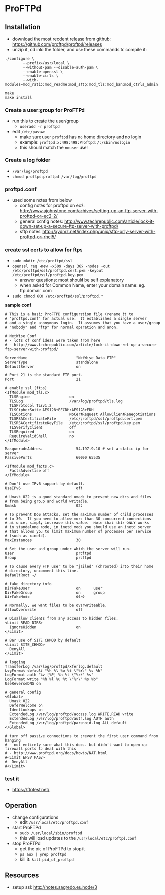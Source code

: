 ProFTPd
=======

Installation
------------
- download the most recdent release from github: https://github.com/proftpd/proftpd/releases
- unzip it, cd into the folder, and use these commands to compile it:

```
./configure \
        --prefix=/usr/local \
        --without-pam --disable-auth-pam \
        --enable-openssl \
        --enable-ctrls \
        --with-modules=mod_ratio:mod_readme:mod_sftp:mod_tls:mod_ban:mod_ctrls_admin

make
make install
```

### Create a user:group for ProFTPd
- run this to create the user/group
  -  `useradd -r proftpd`
- edit `/etc/passwd`
  - make sure user `proftpd` has no home directory and no login
  - example: `proftpd:x:498:498:Proftpd:/:/sbin/nologin`
  - this should match the `nouser` user

### Create a log folder
- `/var/log/proftpd`
- `chmod proftpd:proftpd /var/log/proftpd`

### proftpd.conf
- used some notes from below
  - config notes for proftpd on ec2: http://www.ajohnstone.com/achives/setting-up-an-ftp-server-with-proftpd-on-ec2-2/
  - general config notes: http://www.techrepublic.com/article/lock-it-down-set-up-a-secure-ftp-server-with-proftpd/
  - sftp notes: http://xydmz.net/index.php/unix/sftp-only-server-with-proftpd-on-rhel5/

### create ssl certs to allow for ftps
- `sudo mkdir /etc/proftpd/ssl`
- `openssl req -new -x509 -days 365 -nodes -out /etc/proftpd/ssl/proftpd.cert.pem -keyout /etc/proftpd/ssl/proftpd.key.pem`
  - answer questions: most should be self explanatory
  - when asked for Common Name, enter your domain name: eg. ftp.domain.com
- `sudo chmod 600 /etc/proftpd/ssl/proftpd.*`

**sample conf**
```
# This is a basic ProFTPD configuration file (rename it to 
# 'proftpd.conf' for actual use.  It establishes a single server
# and a single anonymous login.  It assumes that you have a user/group
# "nobody" and "ftp" for normal operation and anon.

# NetWise Conf
# - lots of conf ideas were taken from here
# - http://www.techrepublic.com/article/lock-it-down-set-up-a-secure-ftp-server-with-proftpd/

ServerName                      "NetWise Data FTP"
ServerType                      standalone
DefaultServer                   on

# Port 21 is the standard FTP port.
Port                            21

# enable ssl (ftps)
<IfModule mod_tls.c>
  TLSEngine                  on
  TLSLog                     /var/log/proftpd/tls.log
  TLSProtocol TLSv1.2
  TLSCipherSuite AES128+EECDH:AES128+EDH
  TLSOptions                 NoCertRequest AllowClientRenegotiations
  TLSRSACertificateFile      /etc/proftpd/ssl/proftpd.cert.pem
  TLSRSACertificateKeyFile   /etc/proftpd/ssl/proftpd.key.pem
  TLSVerifyClient            off
  TLSRequired                on
  RequireValidShell          no
</IfModule>

MasqueradeAddress               54.197.9.10 # set a static ip for server
PassivePorts                    60000 65535

<IfModule mod_facts.c>
  FactsAdvertise off
</IfModule>

# Don't use IPv6 support by default.
UseIPv6                         off

# Umask 022 is a good standard umask to prevent new dirs and files
# from being group and world writable.
Umask                           022

# To prevent DoS attacks, set the maximum number of child processes
# to 30.  If you need to allow more than 30 concurrent connections
# at once, simply increase this value.  Note that this ONLY works
# in standalone mode, in inetd mode you should use an inetd server
# that allows you to limit maximum number of processes per service
# (such as xinetd).
MaxInstances                    30

# Set the user and group under which the server will run.
User                            proftpd
Group                           proftpd

# To cause every FTP user to be "jailed" (chrooted) into their home
# directory, uncomment this line.
DefaultRoot ~/

# fake directory info
DirFakeUser                     on      user
DirFakeGroup                    on      group
DirFakeMode                     0640

# Normally, we want files to be overwriteable.
AllowOverwrite                  off

# Disallow clients from any access to hidden files.
<Limit READ DIRS>
  IgnoreHidden                  on
</Limit>

# Bar use of SITE CHMOD by default
<Limit SITE_CHMOD>
  DenyAll
</Limit>

# logging
TransferLog /var/log/proftpd/xferlog.default
LogFormat default "%h %l %u %t \"%r\" %s %b"
LogFormat auth "%v [%P] %h %t \"%r\" %s"
LogFormat write "%h %l %u %t \"%r\" %s %b"
UseReverseDNS on

# general config
<Global>
  Umask 022
  DeferWelcome on
  IdentLookups on
  ExtendedLog /var/log/proftpd/access.log WRITE,READ write
  ExtendedLog /var/log/proftpd/auth.log AUTH auth
  ExtendedLog /var/log/proftpd/paranoid.log ALL default
</Global>

# turn off passive connections to prevent the first user command from hanging
# - not entirely sure what this does, but didn't want to open up firewall ports to deal with this
# - http://www.proftpd.org/docs/howto/NAT.html
#<Limit EPSV PASV>
#  DenyAll
#</Limit>
```

### test it
- https://ftptest.net/

Operation
---------
- change configurations
  - edit `/usr/local/etc/proftpd.conf`
- start ProFTPd
  - `sudo /usr/local/sbin/proftpd`
  - this will load updates to the `/usr/local/etc/proftpd.conf`
- stop ProFTPd
  - get the pid of ProFTPd to stop it
  - `ps aux | grep proftpd`
  - kill it: `kill pid_of_proftpd`

Resources
---------
- setup ssl: http://notes.sagredo.eu/node/3
